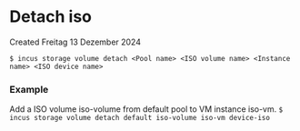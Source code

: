 # Detach iso
Created Freitag 13 Dezember 2024

``$ incus storage volume detach <Pool name> <ISO volume name> <Instance name> <ISO device name>``
### Example
Add a ISO volume iso-volume from default pool to VM instance iso-vm.
``$ incus storage volume detach default iso-volume iso-vm device-iso``

